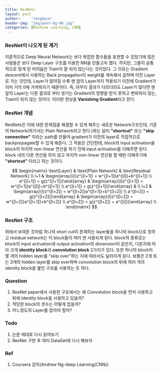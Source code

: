```yaml
---
title: ResNets
layout: post
author:     "JongHyun"
header-img: "img/post-bg-06.jpg"
categories: [Machine Learning, CNN]
---
```

### ResNet이 나오게 된 계기
이론적으로 Deep Neural Network는 보다 복잡한 함수들을 표현할 수 있었기에 많은 사람들은 보다 Deep Layer 구조를 이용한 NN을 만들고자 했다. 하지만, 그들이 공통적으로 맞게 된 어려움은 Train이 잘 되지 않는다는 것이었다. 그 이유는 Gradient descent에서 사용하는 Back propagation이 weight를 계속해서 곱하며 이전 Layer로 가는 것인데, Layer가 많아질 수록 맨 앞의 Layer까지 적용되기 이전에 Gradient가 이미 거의 0에 가까워지기 때문이다. 즉, 아무리 결과가 다르더라도 Layer가 많다면 맨 앞의 Layer는 다른 결과로 부터 생기는 Gradient의 영향을 받지 못하고 변화하지 않는, Train이 되지 않는 것이다. 이러한 현상을 **Vanishing Gradient**라고 한다.

### ResNet 개념
ResNets은 이에 대한 문제점을 해결할 수 있게 해주는 새로운 Network구조인데, 기존의 Network(여기서는 Plain Network라고 한다.)와는 달리 **"shortcut"** 또는 **"skip connection"** 이라는 path를 만들어 gradient가 이전의 layer로 직접적으로 backpropagate할 수 있게 해준다. 그 적용은 간단한데, block의 input activation을 block의 마지막 non-linear 연산을 하기 전에 input activation을 더해주면 된다. block 내의 다른 연산을 하지 않고 마지막 non-linear 연산을 할 때만 더해주기에 **"shortcut"** 이라고 하는 것이다.


$$
    \begin{matrix}
    \text{Layer} & \text{Plain Network} & \text{Residual Network} \\
    l+1 & 
    \begin{array}{l}z^{[l+1]} = w^{[l+1]}a^{[l]}+b^{[l+1]} \\ a^{[l+1]} = g(z^{[l+1]})\end{array} & 
        \begin{array}{l}z^{[l+1]} = w^{[l+1]}a^{[l]}+b^{[l+1]} \\ a^{[l+1]} = g(z^{[l+1]})\end{array} &  \\
    l+2 & 
    \begin{array}{l}z^{[l+2]} = w^{[l+2]}a^{[l+1]}+b^{[l+2]} \\ a^{[l+2]} = g(z^{[l+2]})\end{array}  & 
    \begin{array}{l}z^{[l+2]} = w^{[l+2]}a^{[l+1]}+b^{[l+2]} \\ a^{[l+2]} = g(z^{[l+2]} + a^{[l]})\end{array} \\
    \end{matrix}
$$

### ResNet 구조

위에서 보여준 것처럼 하나의 short cut이 존재하는 layer들을 하나의 block으로 정하고 residual network는 이 block들이 여러 번 사용되게 된다. block의 종류로는 block의 input activation과 output activation의 dimension이 같은지, 다른지에 따라 크게 **identity block**과 **convolution block** 2가지가 있다. 또한 하나의 block이 몇 개의 hidden layer를 "skip over"하는 지에 따라서도 달라지게 된다. 보통은 2개 또는 3개의 hidden layer를 skip over하며 convolution block의 뒤에 여러 개의 identity block을 붙인 구조를 사용하는 듯 하다.

### Question
1. ResNet paper에서 사용한 구조에서는 왜 Convolution block을 먼저 사용하고 뒤에 Identity block을 사용하고 있을까?
2. 적당한 block의 갯수는 어떻게 잡을까?
3. 어느정도의 Layer를 잡아야 할까?

### Todo
1. 논문 제대로 다시 읽어보기
2. ResNet 구현 후 여러 DataSet에 다시 해보자

### Ref
1. Coursera 강의(Andrew Ng-deep Learning(CNN))
